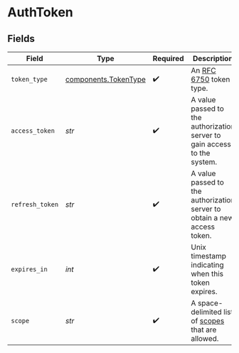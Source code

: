 # AuthToken


## Fields

| Field                                                                                                 | Type                                                                                                  | Required                                                                                              | Description                                                                                           | Example                                                                                               |
| ----------------------------------------------------------------------------------------------------- | ----------------------------------------------------------------------------------------------------- | ----------------------------------------------------------------------------------------------------- | ----------------------------------------------------------------------------------------------------- | ----------------------------------------------------------------------------------------------------- |
| `token_type`                                                                                          | [components.TokenType](../../models/components/tokentype.md)                                          | :heavy_check_mark:                                                                                    | An [RFC 6750](https://www.rfc-editor.org/rfc/rfc6750#section-6.1) token type.                         | Bearer                                                                                                |
| `access_token`                                                                                        | *str*                                                                                                 | :heavy_check_mark:                                                                                    | A value passed to the authorization server to gain access to the system.                              | eyJhbGciOiJFZERTQSIsImN0eSI6IkpXVCIsImtpZCI6IkR...                                                    |
| `refresh_token`                                                                                       | *str*                                                                                                 | :heavy_check_mark:                                                                                    | A value passed to the authorization server to obtain a new access token.                              | eyJhbGc0eSI6TQSIsImN0kpXVCIsImtp6IkpXVsImtpZC0a...                                                    |
| `expires_in`                                                                                          | *int*                                                                                                 | :heavy_check_mark:                                                                                    | Unix timestamp indicating when this token expires.                                                    | 1736964352                                                                                            |
| `scope`                                                                                               | *str*                                                                                                 | :heavy_check_mark:                                                                                    | A space-delimited list of [scopes](https://docs.moov.io/api/authentication/scopes/) that are allowed. | /accounts.read /accounts.write                                                                        |